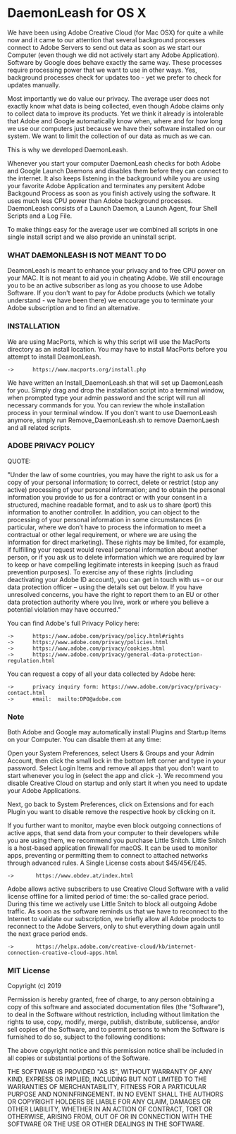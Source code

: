 # DaemonLeash for OS X

We have been using Adobe Creative Cloud (for Mac OSX) for quite a while now and it came to our attention that several background processes connect to Adobe Servers to send out data as soon as we start our Computer (even though we did not actively start any Adobe Application). Software by Google does behave exactly the same way. These processes require processing power that we want to use in other ways. Yes, background processes check for updates too - yet we prefer to check for updates manually.

Most importantly we do value our privacy. The average user does not exactly know what data is being collected, even though Adobe claims only to collect data to improve its products. Yet we think it already is intolerable that Adobe and Google automatically know when, where and for how long we use our computers just because we have their software installed on our system. We want to limit the collection of our data as much as we can.

This is why we developed DaemonLeash.

Whenever you start your computer DaemonLeash checks for both Adobe and Google Launch Daemons and disables them before they can connect to the internet. It also keeps listening in the background while you are using your favorite Adobe Application and terminates any persitent Adobe Backgound Process as soon as you finish actively using the software. It uses much less CPU power than Adobe background processes. DaemonLeash consists of a Launch Daemon, a Launch Agent, four Shell Scripts and a Log File.

To make things easy for the average user we combined all scripts in one single install script and we also provide an uninstall script.



### WHAT DAEMONLEASH IS NOT MEANT TO DO

DeamonLeash is meant to enhance your privacy and to free CPU power on your MAC. It is not meant to aid you in cheating Adobe. We still encourage you to be an active subscriber as long as you choose to use Adobe Software. If you don't want to pay for Adobe products (which we totally understand - we have been there) we encourage you to terminate your Adobe subscription and to find an alternative.


### INSTALLATION

We are using MacPorts, which is why this script will use the MacPorts directory as an install location. You may have to install MacPorts before you attempt to install DeamonLeash.

    ->      https://www.macports.org/install.php
    
We have written an Install_DaemonLeash.sh that will set up DaemonLeash for you. Simply drag and drop the installation script into a terminal window, when prompted type your admin password and the script will run all necessary commands for you. You can review the whole installation process in your terminal window. 
If you don't want to use DaemonLeash anymore, simply run Remove_DaemonLeash.sh to remove DaemonLaesh and all related scripts.


### ADOBE PRIVACY POLICY

QUOTE:

"Under the law of some countries, you may have the right to ask us for a copy of your personal information; to correct, delete or restrict (stop any active) processing of your personal information; and to obtain the personal information you provide to us for a contract or with your consent in a structured, machine readable format, and to ask us to share (port) this information to another controller.
In addition, you can object to the processing of your personal information in some circumstances (in particular, where we don’t have to process the information to meet a contractual or other legal requirement, or where we are using the information for direct marketing).
These rights may be limited, for example, if fulfilling your request would reveal personal information about another person, or if you ask us to delete information which we are required by law to keep or have compelling legitimate interests in keeping (such as fraud prevention purposes).
To exercise any of these rights (including deactivating your Adobe ID account), you can get in touch with us – or our data protection officer – using the details set out below.
If you have unresolved concerns, you have the right to report them to an EU or other data protection authority where you live, work or where you believe a potential violation may have occurred."

You can find Adobe's full Privacy Policy here:

    ->      https://www.adobe.com/privacy/policy.html#rights
    ->      https://www.adobe.com/privacy/policies.html
    ->      https://www.adobe.com/privacy/cookies.html
    ->      https://www.adobe.com/privacy/general-data-protection-regulation.html


You can request a copy of all your data collected by Adobe here:

    ->      privacy inquiry form: https://www.adobe.com/privacy/privacy-contact.html
    ->      email:  mailto:DPO@adobe.com


### Note

Both Adobe and Google may automatically install Plugins and Startup Items on your Computer. You can disable them at any time:

Open your System Preferences, select Users & Groups and your Admin Account, then click the small lock in the bottom left corner and type in your password. Select Login Items and remove all apps that you don't want to start whenever you log in (select the app and click -). We recommend you disable Creative Cloud on startup and only start it when you need to update your Adobe Applications.

Next, go back to System Preferences, click on Extensions and for each Plugin you want to disable remove the respective hook by clicking on it. 

If you further want to monitor, maybe even block outgoing connections of active apps, that send data from your computer to their developers while you are using them, we recommend you purchase Little Snitch. Little Snitch is a host-based application firewall for macOS. It can be used to monitor apps, preventing or permitting them to connect to attached networks through advanced rules. A Single License costs about \$45/45€/£45.

    ->       https://www.obdev.at/index.html
    
Adobe allows active subscribers to use Creative Cloud Software with a valid license offline for a limited period of time: the so-called grace period. During this time we actively use Little Snitch to block all outgoing Adobe traffic. As soon as the software reminds us that we have to reconnect to the Internet to validate our subscription, we briefly allow all Adobe prodocts to reconnect to the Adobe Servers, only to shut everything down again until the next grace period ends.

    ->       https://helpx.adobe.com/creative-cloud/kb/internet-connection-creative-cloud-apps.html


### MIT License

Copyright (c) 2019

Permission is hereby granted, free of charge, to any person obtaining a copy of this software and associated documentation files (the "Software"), to deal in the Software without restriction, including without limitation the rights to use, copy, modify, merge, publish, distribute, sublicense, and/or sell copies of the Software, and to permit persons to whom the Software is furnished to do so, subject to the following conditions:

The above copyright notice and this permission notice shall be included in all copies or substantial portions of the Software.

THE SOFTWARE IS PROVIDED "AS IS", WITHOUT WARRANTY OF ANY KIND, EXPRESS OR IMPLIED, INCLUDING BUT NOT LIMITED TO THE WARRANTIES OF MERCHANTABILITY, FITNESS FOR A PARTICULAR PURPOSE AND NONINFRINGEMENT. IN NO EVENT SHALL THE AUTHORS OR COPYRIGHT HOLDERS BE LIABLE FOR ANY CLAIM, DAMAGES OR OTHER LIABILITY, WHETHER IN AN ACTION OF CONTRACT, TORT OR OTHERWISE, ARISING FROM, OUT OF OR IN CONNECTION WITH THE SOFTWARE OR THE USE OR OTHER DEALINGS IN THE SOFTWARE.
